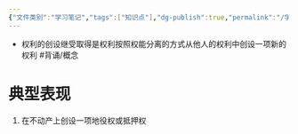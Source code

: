 ```yaml
---
{"文件类别":"学习笔记","tags":["知识点"],"dg-publish":true,"permalink":"/学习笔记studyup/知识点cheese/权利的创设继受取得/","dgPassFrontmatter":true,"created":"2024-10-13T10:08:41.879+08:00","updated":"2024-10-13T10:09:40.765+08:00"}
---
```


- 权利的创设继受取得是权利按照权能分离的方式从他人的权利中创设一项新的权利 #背诵/概念 
# 典型表现
1. 在不动产上创设一项地役权或抵押权